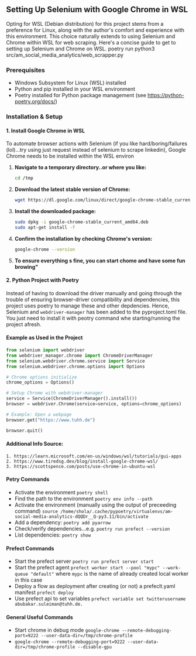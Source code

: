 ## Setting Up Selenium with Google Chrome in WSL

Opting for WSL (Debian distribution) for this project stems from a preference for Linux, along with the author's comfort and experience with this environment. This choice naturally extends to using Selenium and Chrome within WSL for web scraping. Here's a concise guide to get to setting up Selenium and Chrome on WSL.
poetry run python3 src/am_social_media_analytics/web_scrapper.py

### Prerequisites

- Windows Subsystem for Linux (WSL) installed
- Python and pip installed in your WSL environment
- Poetry installed for Python package management (see https://python-poetry.org/docs/)

### Installation & Setup

#### 1. Install Google Chrome in WSL

To automate browser actions with Selenium (if you like hard/boring/failures (lol)...try using just request instead of selenium to scrape linkedin), Google Chrome needs to be installed within the WSL environ

1. **Navigate to a temporary directory..or where you like:**

    ```bash
    cd /tmp
    ```

2. **Download the latest stable version of Chrome:**

    ```bash
    wget https://dl.google.com/linux/direct/google-chrome-stable_current_amd64.deb
    ```

3. **Install the downloaded package:**

    ```bash
    sudo dpkg -i google-chrome-stable_current_amd64.deb
    sudo apt-get install -f
    ```

4. **Confirm the installation by checking Chrome's version:**

    ```bash
    google-chrome --version
    ```
5. **To ensure everything s fine, you can start chome and have some fun browing"**

#### 2. Python Project with Poetry

Instead of having to download the driver manually and going through the trouble of ensuring browser-driver compatibility and dependencies, this project uses poetry to manage these and other depdencies. Hence, Selenium and `webdriver-manager` has been added to the pyproject.toml file. You just need to install it with peotry command whe starting/running the project afresh. 

#### Example as Used in the Project

```python
from selenium import webdriver
from webdriver_manager.chrome import ChromeDriverManager
from selenium.webdriver.chrome.service import Service
from selenium.webdriver.chrome.options import Options

# Chrome options initialize
chrome_options = Options()

# Setup Chrome with webdriver-manager
service = Service(ChromeDriverManager().install())
browser = webdriver.Chrome(service=service, options=chrome_options)

# Example: Open a webpage
browser.get("https://www.tuhh.de")

browser.quit()
```
#### Additional Info Source:
```
1. https://learn.microsoft.com/en-us/windows/wsl/tutorials/gui-apps
2. https://www.tiredsg.dev/blog/install-google-chrome-wsl/
3. https://scottspence.com/posts/use-chrome-in-ubuntu-wsl
```

#### Petry Commands
- Activate the environment
`poetry shell`
- Find the path to the environment
`poetry env info --path`
- Activate the environment (manually using the output of preceeding command)
`source /home/shola/.cache/pypoetry/virtualenvs/am-social-media-analytics-dQQDr__Q-py3.11/bin/activate`
- Add a dependency: `poetry add pyarrow`
- Check/verify dependencies...e.g. `poetry run prefect --version`
- List dependencies: `poetry show`



#### Prefect Commands
- Start the prefect server
`poetry run prefect server start`
- Start the prefect agent
`prefect worker start --pool "mypc" --work-queue "default"` where `mypc` is the name of already created local worker in this case
- Deploy a flow as deployment after creating (or not) a prefeclt.yaml manifest
`prefect deploy`
- Use prefect api to set variables
`prefect variable set twitterusername abubakar.suleiman@tuhh.de.`



#### General Useful Commands
- Start chrome in debug mode
`google-chrome --remote-debugging-port=9222 --user-data-dir=/tmp/chrome-profile`
- `google-chrome --remote-debugging-port=9222 --user-data-dir=/tmp/chrome-profile --disable-gpu`